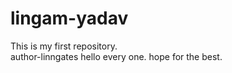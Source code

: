 # lingam-yadav
This is my first repository.
<br>
author-linngates
hello every one.
hope for the best.

